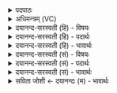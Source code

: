 <details><summary>पदपाठः</summary>

द्यौः। आ॒सी॒त्। पू॒र्वचि॑त्ति॒रिति॑ पू॒र्वऽचि॑त्तिः। अश्वः॑। आ॒सी॒त्। बृ॒हत्। वयः॑। अविः॑। आ॒सी॒त्। पि॒लि॒प्पि॒ला। रात्रिः॑। आ॒सी॒त्। पि॒श॒ङ्गि॒ला। ५४।
</details>

<details><summary>अधिमन्त्रम् (VC)</summary>

- समाधाता देवता
- प्रजापतिर्ऋषिः
- निचृदनुष्टुप्
- गान्धारः
</details>

<details><summary>दयानन्द-सरस्वती (हि) - विषयः</summary>

पूर्व मन्त्र के प्रश्नों के उत्तर अगले मन्त्र में कहते हैं ॥
</details>

<details><summary>दयानन्द-सरस्वती (हि) - पदार्थः</summary>

पदार्थान्वयभाषाः -  हे जिज्ञासु मनुष्य ! (द्यौः) बिजुली (पूर्वचित्तिः) पहिला संचय (आसीत्) है, (अश्वः) महतत्त्व (बृहत्) बड़ा (वयः) उत्पत्ति स्वरूप (आसीत्) है, (अविः) रक्षा करनेवाली प्रकृति (पिलिप्पिला) पिलपिली (आसीत्) है, (रात्रिः) रात्रि के समान वर्त्तमान प्रलय (पिशङ्गिला) सब अवयवों को निगलनेवाला (आसीत्) है, यह तू जान ॥५४ ॥
</details>

<details><summary>दयानन्द-सरस्वती (हि) - भावार्थः</summary>

भावार्थभाषाः -  हे मनुष्यो ! जो अतिसूक्ष्म विद्युत् है सो प्रथम परिणाम, महत्तत्वरूप द्वितीय परिणाम और प्रकृति सबका मूल कारण परिणाम से रहित है और प्रलय सब स्थूल जगत् का विनाशरूप है, यह जानना चाहिये ॥५४ ॥
</details>

<details><summary>दयानन्द-सरस्वती (सं) - विषयः</summary>

पूर्वप्रश्नानामुत्तराण्याह ॥
</details>

<details><summary>दयानन्द-सरस्वती (सं) - पदार्थः</summary>

पदार्थान्वयभाषाः -  हे जिज्ञासो ! द्यौः पूर्वचित्तिरासीद्, अश्वो बृहद्वय आसीद्, अविः पिलिप्पिलाऽऽसीद्, इति त्वं विजानीहि ॥५४ ॥
</details>

<details><summary>दयानन्द-सरस्वती (सं) - भावार्थः</summary>

भावार्थभाषाः -  हे मनुष्याः ! याऽतीवसूक्ष्मा विद्युत् सा प्रथमा परिणतिर्महदाख्यं द्वितीया परिणतिः, प्रकृतिर्मूलकारणपरिणतिः, प्रलयः सर्वस्थूलविनाशकोऽस्तीति विजानीत ॥५४ ॥
</details>

<details><summary>सविता जोशी ← दयानन्दः (म) - भावार्थः</summary>

भावार्थभाषाः -  हे माणसांनो ! जी (अनादीकाळापासून संचित) विद्युत अतिसूक्ष्म असते ती प्रथम परिणाम असून महत्तत्वरूप द्वितीय परिणाम आहे व प्रकृती ही सर्वांचे मूळ कारण असून परिणामरहित आहे व प्रलय हा सर्व जगाला नष्ट करणारा आहे हे जाणा.
</details>